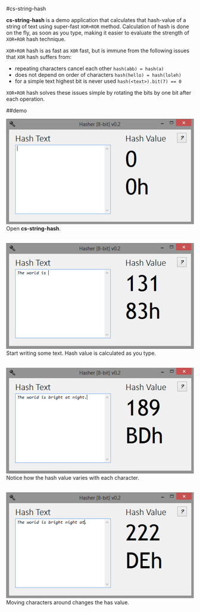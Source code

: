#cs-string-hash

**cs-string-hash** is a demo application that calculates that hash-value of
a string of text using super-fast `XOR+ROR` method. Calculation of hash
is done on the fly, as soon as you type, making it easier to evaluate the
strength of `XOR+ROR` hash technique.

`XOR+ROR` hash is as fast as `XOR` fast, but is immune from the
following issues that `XOR` hash suffers from:
- repeating characters cancel each other `hash(abb) = hash(a)`
- does not depend on order of characters `hash(hello) = hash(loleh)`
- for a simple text highest bit is never used `hash(<text>).bit(7) == 0`

`XOR+ROR` hash solves these issues simple by rotating the bits by one bit
after each operation.


##demo

<img src="/assets/img/0.png"><br/>
Open **cs-string-hash**. 
<br/><br/>


<img src="/assets/img/1.png"><br/>
Start writing some text. Hash value is calculated as you type.
<br/><br/>


<img src="/assets/img/2.png"><br/>
Notice how the hash value varies with each character.
<br/><br/>


<img src="/assets/img/3.png"><br/>
Moving characters around changes the has value.
<br/><br/>
